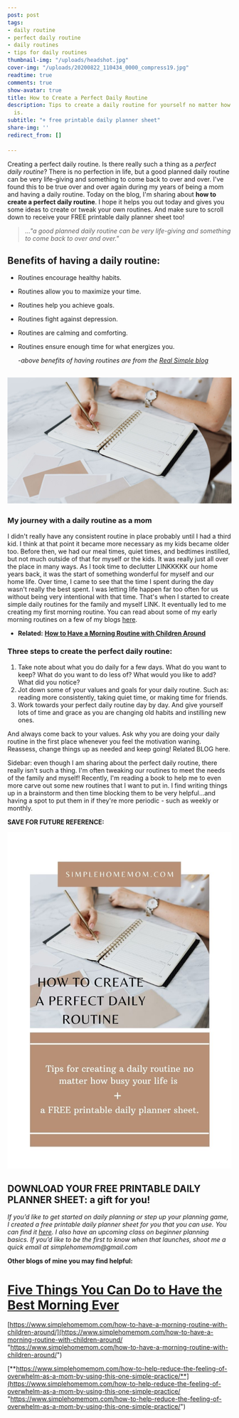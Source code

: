 ```yaml
---
post: post
tags:
- daily routine
- perfect daily routine
- daily routines
- tips for daily routines
thumbnail-img: "/uploads/headshot.jpg"
cover-img: "/uploads/20200822_110434_0000_compress19.jpg"
readtime: true
comments: true
show-avatar: true
title: How to Create a Perfect Daily Routine
description: Tips to create a daily routine for yourself no matter how busy your life
  is.
subtitle: "+ free printable daily planner sheet"
share-img: ''
redirect_from: []

---
```

Creating a perfect daily routine. Is there really such a thing as a _perfect daily routine_? There is no perfection in life, but a good planned daily routine can be very life-giving and something to come back to over and over. I've found this to be true over and over again during my years of being a mom and having a daily routine. Today on the blog, I'm sharing about **how to create a perfect daily routine**. I hope it helps you out today and gives you some ideas to create or tweak your own routines. And make sure to scroll down to receive your FREE printable daily planner sheet too!

> _..."a good planned daily routine can be very life-giving and something to come back to over and over."_

## Benefits of having a daily routine:

* Routines encourage healthy habits.
* Routines allow you to maximize your time.
* Routines help you achieve goals.
* Routines fight against depression.
* Routines are calming and comforting.
* Routines ensure enough time for what energizes you.

  _-above benefits of having routines are from the_ [_Real Simple blog_](https://www.realsimple.com/work-life/life-strategies/benefits-of-routines)

## ![A woman sitting at a table with her planner.](/uploads/how-to-create-a-perfect-daily-routine-shm.jpg "How to Create a Perfect Daily Routine SHM")

### My journey with a daily routine as a mom

I didn't really have any consistent routine in place probably until I had a third kid. I think at that point it became more necessary as my kids became older too. Before then, we had our meal times, quiet times, and bedtimes instilled, but not much outside of that for myself or the kids. It was really just all over the place in many ways. As I took time to declutter LINKKKKK our home years back, it was the start of something wonderful for myself and our home life. Over time, I came to see that the time I spent during the day wasn't really the best spent. I was letting life happen far too often for us without being very intentional with that time. That's when I started to create simple daily routines for the family and myself LINK. It eventually led to me creating my first morning routine. You can read about some of my early morning routines on a few of my blogs [here](https://www.simplehomemom.com/tags/#morning%20routine%20with%20kids).

* **Related:** [**How to Have a Morning Routine with Children Around**](https://www.simplehomemom.com/how-to-have-a-morning-routine-with-children-around/)

### Three steps to create the perfect daily routine:

1. Take note about what you do daily for a few days. What do you want to keep? What do you want to do less of? What would you like to add? What did you notice?
2. Jot down some of your values and goals for your daily routine. Such as: reading more consistently, taking quiet time, or making time for friends.
3. Work towards your perfect daily routine day by day. And give yourself lots of time and grace as you are changing old habits and instilling new ones.

And always come back to your values. Ask why you are doing your daily routine in the first place whenever you feel the motivation waning. Reassess, change things up as needed and keep going! Related BLOG here.

Sidebar: even though I am sharing about the perfect daily routine, there really isn't such a thing. I'm often tweaking our routines to meet the needs of the family and myself! Recently, I'm reading a book to help me to even more carve out some new routines that I want to put in. I find writing things up in a brainstorm and then time blocking them to be very helpful...and having a spot to put them in if they're more periodic - such as weekly or monthly.

**SAVE FOR FUTURE REFERENCE:**

![](/uploads/how-to-create-a-perfect-routine-shm.jpg)

## DOWNLOAD YOUR FREE PRINTABLE DAILY PLANNER SHEET: a gift for you!

_If you’d like to get started on daily planning or step up your planning game, I created a free printable daily planner sheet for you that you can use. You can find it_ [_here_](https://mailchi.mp/367852d64614/free-printable-daily-planner-sheet)_. I also have an upcoming class on beginner planning basics. If you’d like to be the first to know when that launches, shoot me a quick email at simplehomemom@gmail.com_

**Other blogs of mine you may find helpful:**

# [Five Things You Can Do to Have the Best Morning Ever](https://www.simplehomemom.com/five-things/)

[https://www.simplehomemom.com/how-to-have-a-morning-routine-with-children-around/](https://www.simplehomemom.com/how-to-have-a-morning-routine-with-children-around/ "https://www.simplehomemom.com/how-to-have-a-morning-routine-with-children-around/")

[**https://www.simplehomemom.com/how-to-help-reduce-the-feeling-of-overwhelm-as-a-mom-by-using-this-one-simple-practice/**](https://www.simplehomemom.com/how-to-help-reduce-the-feeling-of-overwhelm-as-a-mom-by-using-this-one-simple-practice/ "https://www.simplehomemom.com/how-to-help-reduce-the-feeling-of-overwhelm-as-a-mom-by-using-this-one-simple-practice/")